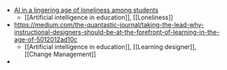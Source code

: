 - [AI in a lingering age of loneliness among students](https://www.insidehighered.com/opinion/blogs/online-trending-now/2024/08/14/ai-lingering-age-loneliness-among-students)
	- [[Artificial intelligence in education]], [[Loneliness]]
- https://medium.com/the-quantastic-journal/taking-the-lead-why-instructional-designers-should-be-at-the-forefront-of-learning-in-the-age-of-5012012ad10c
	- [[Artificial intelligence in education]], [[Learning designer]], [[Change Management]]
-